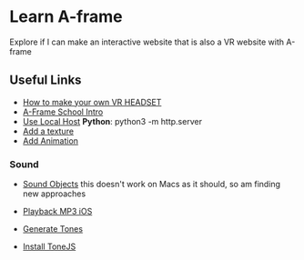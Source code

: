 # Learn A-frame
Explore if I can make an interactive website that is also a VR website
with A-frame

## Useful Links
- [How to make your own VR HEADSET](https://thewiredshopper.com/how-to-make-your-own-vr-headset/)
- [A-Frame School Intro](https://aframe.io/docs/1.0.0/introduction/)
- [Use Local Host](https://aframe.io/docs/1.0.0/introduction/installation.html) **Python**: python3 -m http.server
- [Add a texture](https://aframe.io/docs/1.0.0/components/material.html)
- [Add Animation](https://aframe.io/docs/1.0.0/components/animation.html)
### Sound
- [Sound Objects](https://aframe.io/docs/1.0.0/components/sound.html)
this doesn't work on Macs as it should, so am finding new approaches

- [Playback MP3 iOS](https://howlerjs.com)
- [Generate Tones](https://tonejs.github.io)
- [Install ToneJS](https://github.com/Tonejs/Tone.js/wiki/Installation)
